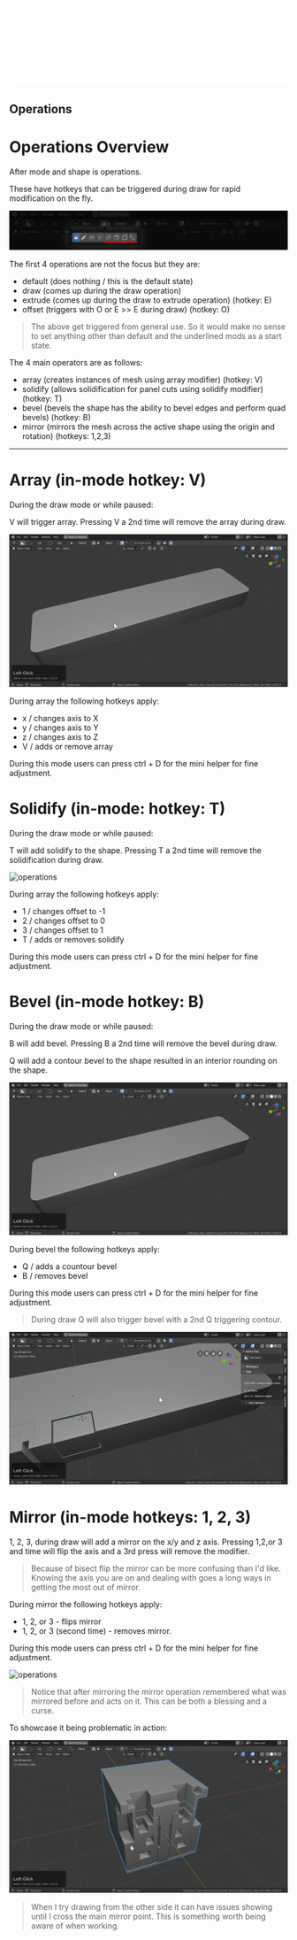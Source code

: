 ![header](img/banner.gif)

## Operations

# Operations Overview

After mode and shape is operations.

These have hotkeys that can be triggered during draw for rapid modification on the fly.

![operations](img/operations/o1.png)

The first 4 operations are not the focus but they are:

- default (does nothing / this is the default state)
- draw (comes up during the draw operation)
- extrude (comes up during the draw to extrude operation) (hotkey: E)
- offset (triggers with O or E >> E during draw) (hotkey: O)

> The above get triggered from general use. So it would make no sense to set anything other than default and the underlined mods as a start state. 

The 4 main operators are as follows:

- array (creates instances of mesh using array modifier) (hotkey: V)
- solidify (allows solidification for panel cuts using solidify modifier) (hotkey: T)
- bevel (bevels the shape has the ability to bevel edges and perform quad bevels) (hotkey: B)
- mirror (mirrors the mesh across the active shape using the origin and rotation) (hotkeys: 1,2,3)

___

# Array (in-mode hotkey: V)

During the draw mode or while paused:

V will trigger array. Pressing V a 2nd time will remove the array during draw.

![operations](img/operations/o2.gif)

During array the following hotkeys apply:

- x / changes axis to X
- y / changes axis to Y
- z / changes axis to Z
- V / adds or remove array

During this mode users can press ctrl + D for the mini helper for fine adjustment.

# Solidify (in-mode: hotkey: T)

During the draw mode or while paused:

T will add solidify to the shape. Pressing T a 2nd time will remove the solidification during draw.

![operations](img/operations/o3.gif)

During array the following hotkeys apply:

- 1 / changes offset to -1
- 2 / changes offset to 0
- 3 / changes offset to 1
- T / adds or removes solidify

During this mode users can press ctrl + D for the mini helper for fine adjustment.

# Bevel (in-mode hotkey: B)

During the draw mode or while paused:

B will add bevel. Pressing B a 2nd time will remove the bevel during draw.

Q will add a contour bevel to the shape resulted in an interior rounding on the shape.

![operations](img/operations/o2.gif)

During bevel the following hotkeys apply:

- Q / adds a countour bevel
- B / removes bevel

During this mode users can press ctrl + D for the mini helper for fine adjustment.

> During draw Q will also trigger bevel with a 2nd Q triggering contour.

![operations](img/operations/o4.gif)

# Mirror (in-mode hotkeys: 1, 2, 3)

1, 2, 3, during draw will add a mirror on the x/y and z axis. Pressing 1,2,or 3 and time will flip the axis and a 3rd press will remove the modifier.

> Because of bisect flip the mirror can be more confusing than I'd like. Knowing the axis you are on and dealing with goes a long ways in getting the most out of mirror.

During mirror the following hotkeys apply:

- 1, 2, or 3 - flips mirror
- 1, 2, or 3 (second time) - removes mirror.

During this mode users can press ctrl + D for the mini helper for fine adjustment.

![operations](img/operations/o5.gif)

> Notice that after mirroring the mirror operation remembered what was mirrored before and acts on it. This can be both a blessing and a curse.

To showcase it being problematic in action:

![operations](img/operations/o6.gif)

> When I try drawing from the other side it can have issues showing until I cross the main mirror point. This is something worth being aware of when working.
